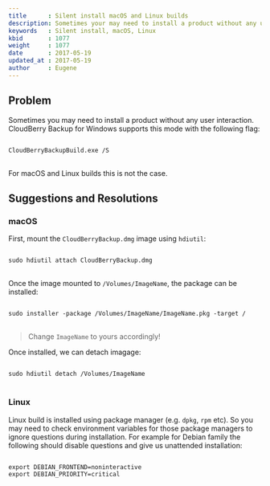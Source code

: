 ```yaml
---
title      : Silent install macOS and Linux builds
description: Sometimes your may need to install a product without any user interaction
keywords   : Silent install, macOS, Linux
kbid       : 1077
weight     : 1077
date       : 2017-05-19
updated_at : 2017-05-19
author     : Eugene
---
```


## Problem

Sometimes you may need to install a product without any user interaction. CloudBerry Backup for Windows supports this mode with the following flag:

<pre class="language-powershell command-line" data-prompt="C:\" data-output="2-3">
<code>
CloudBerryBackupBuild.exe /S
</code>
</pre>

For macOS and Linux builds this is not the case.

## Suggestions and Resolutions

### macOS

First, mount the <code class="language-bash">CloudBerryBackup.dmg</code> image using <code class="language-bash">hdiutil</code>:
<pre class="language-bash command-line" data-user="user" data-host="localhost">
<code>
sudo hdiutil attach CloudBerryBackup.dmg
</code>
</pre>

Once the image mounted to <code class="language-bash">/Volumes/ImageName</code>, the package can be installed:
<pre class="language-bash command-line" data-user="user" data-host="localhost">
<code>
sudo installer -package /Volumes/ImageName/ImageName.pkg -target /
</code>
</pre>

> Change <code class="language-bash">ImageName</code> to yours accordingly!

Once installed, we can detach imagage:
<pre class="language-bash command-line" data-user="user" data-host="localhost">
<code>
sudo hdiutil detach /Volumes/ImageName
</code>
</pre>

### Linux

Linux build is installed using package manager (e.g. <code class="language-bash">dpkg</code>, <code class="language-bash">rpm</code> etc). So you may need to check environment variables for those package managers to ignore questions during installation. For example for Debian family the following should disable questions and give us unattended installation:
<pre class="language-bash command-line" data-user="user" data-host="localhost">
<code>
export DEBIAN_FRONTEND=noninteractive
export DEBIAN_PRIORITY=critical
</code>
</pre>
